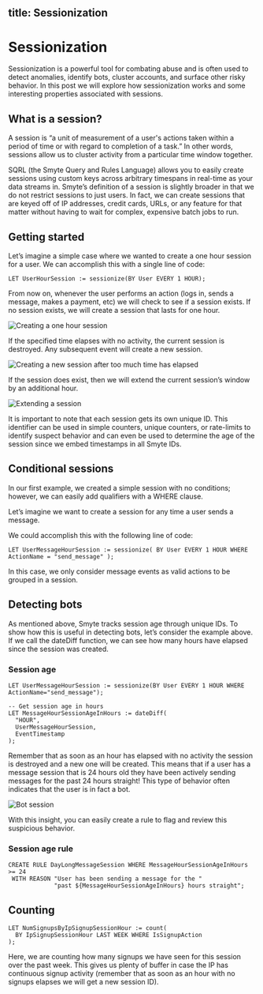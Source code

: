 title: Sessionization
---

# Sessionization

Sessionization is a powerful tool for combating abuse and is often used to detect anomalies, identify bots, cluster accounts, and surface other risky behavior. In this post we will explore how sessionization works and some interesting properties associated with sessions.

## What is a session?

A session is “a unit of measurement of a user's actions taken within a period of time or with regard to completion of a task.” In other words, sessions allow us to cluster activity from a particular time window together.

SQRL (the Smyte Query and Rules Language) allows you to easily create sessions using custom keys across arbitrary timespans in real-time as your data streams in. Smyte’s definition of a session is slightly broader in that we do not restrict sessions to just users. In fact, we can create sessions that are keyed off of IP addresses, credit cards, URLs, or any feature for that matter without having to wait for complex, expensive batch jobs to run.

## Getting started

Let’s imagine a simple case where we wanted to create a one hour session for a user. We can accomplish this with a single line of code:

```
LET UserHourSession := sessionize(BY User EVERY 1 HOUR);
```
 
From now on, whenever the user performs an action (logs in, sends a message, makes a payment, etc) we will check to see if a session exists. If no session exists, we will create a session that lasts for one hour.
	
![Creating a one hour session](../sqrl/images/session/one_session.jpeg)

If the specified time elapses with no activity, the current session is destroyed. Any subsequent event will create a new session.

![Creating a new session after too much time has elapsed](../sqrl/images/session/two_sessions.jpeg)

If the session does exist, then we will extend the current session’s window by an additional hour.

![Extending a session](../sqrl/images/session/extended_session.jpeg)

It is important to note that each session gets its own unique ID. This identifier can be used in simple counters, unique counters, or rate-limits to identify suspect behavior and can even be used to determine the age of the session since we embed timestamps in all Smyte IDs.

## Conditional sessions

In our first example, we created a simple session with no conditions; however, we can easily add qualifiers with a WHERE clause.

Let’s imagine we want to create a session for any time a user sends a message.

We could accomplish this with the following line of code:

```
LET UserMessageHourSession := sessionize( BY User EVERY 1 HOUR WHERE ActionName = "send_message" );
```

In this case, we only consider message events as valid actions to be grouped in a session.

## Detecting bots

As mentioned above, Smyte tracks session age through unique IDs. To show how this is useful in detecting bots, let’s consider the example above. If we call the dateDiff function, we can see how many hours have elapsed since the session was created.

### Session age

```
LET UserMessageHourSession := sessionize(BY User EVERY 1 HOUR WHERE ActionName="send_message");

-- Get session age in hours
LET MessageHourSessionAgeInHours := dateDiff(
  "HOUR", 
  UserMessageHourSession, 
  EventTimestamp
);
```

Remember that as soon as an hour has elapsed with no activity the session is destroyed and a new one will be created. This means that if a user has a message session that is 24 hours old they have been actively sending messages for the past 24 hours straight! This type of behavior often indicates that the user is in fact a bot.

![Bot session](../sqrl/images/session/bot_session.jpeg)

With this insight, you can easily create a rule to flag and review this suspicious behavior.

### Session age rule

```
CREATE RULE DayLongMessageSession WHERE MessageHourSessionAgeInHours >= 24
 WITH REASON "User has been sending a message for the "
             "past ${MessageHourSessionAgeInHours} hours straight";
 ```
 
<!-- @todo: These features have not been implemented in open-source SQRL (yet!)

## Variance checks

Another interesting way of using sessions is to cluster accounts together and look for relations or anomalous behavior. Let’s imagine we are trying to detect suspect email signups from IP addresses.

```
Email,       Ip,      Timestamp
a@gmail.com, 1.2.3.4, 2018-04-11T04:35:30.143Z
b@gmail.com, 1.2.3.4, 2018-04-11T04:36:30.143Z
c@gmail.com, 1.2.3.4, 2018-04-11T04:37:30.143Z
d@email.com, 1.2.3.4, 2018-04-11T04:38:30.143Z
e@gmail.com, 1.2.3.4, 2018-04-11T04:39:30.143Z
f@gmail.com, 1.2.3.4, 2018-04-11T04:40:30.143Z
```

Notice that all the email addresses here are of a fixed length. This is a common pattern we see when looking for fake accounts. Attackers often use scripts that generate email addresses of a fixed length, albeit with random characters.

We can take advantage of sessions here to segment our data and look for an anomaly like this, since it is extremely atypical for all email addresses to be of the same length.

### Variance in a session

```
LET IpSignupSessionHour := sessionize(BY Ip EVERY 1 HOUR WHERE IsSignupAction);
LET EmailLengthIpSessionVariance := variance(ActorEmailHandleLength GROUP BY IpSignupSession);
```

With two lines of code we can now look at the variance in email lengths across signups for a given IP address!
If we wanted to create a rule to flag this we might want to add a minimum number of signups before considering this risky behavior. All this would require is counting how many total signups we have seen for this signup session.
-->

## Counting

```
LET NumSignupsByIpSignupSessionHour := count(
  BY IpSignupSessionHour LAST WEEK WHERE IsSignupAction
);
```

Here, we are counting how many signups we have seen for this session over the past week. This gives us plenty of buffer in case the IP has continuous signup activity (remember that as soon as an hour with no signups elapses we will get a new session ID).

<!-- @todo: These features have not been implemented in open-source SQRL (yet!)
To tie it all together we can create a rule like this:

## Variance rule

```
LET IpSignupSessionHour := sessionize(BY Ip EVERY 1 HOUR WHERE IsSignupAction);
LET EmailLengthIpSessionVariance := variance(
	ActorEmailHandleLength GROUP BY IpSignupSession
);
LET NumSignupsByIpSignupSessionHour := count(
  BY IpSignupSessionHour LAST WEEK WHERE IsSignupAction
);
CREATE RULE LowVarianceEmailSignup
  WHERE EmailLengthIpSessionVariance < 1
  AND NumSignupsByIpSignupSessionHour > 10
  WITH REASON "We have seen ${NumSignupsByIpSignupSessionHour} signups from "
              "this IP with low variance in email length";

LET IpSignupSessionHour := sessionize(BY Ip EVERY 1 HOUR WHERE IsSignupAction);
LET EmailLengthIpSessionVariance := variance(ActorEmailHandleLength GROUP BY IpSignupSession);
LET NumSignupsByIpSignupSessionHour := count(BY IpSignupSessionHour LAST WEEK WHERE IsSignupAction);
CREATE RULE LowVarianceEmailSignup
  WHERE EmailLengthIpSessionVariance < 1 AND NumSignupsByIpSignupSessionHour > 10
  WITH REASON "We have seen ${NumSignupsByIpSignupSessionHour} signups from this IP "
              "with low variance in email length";
```

## Velocity

The final use case for sessions that we will discuss here revolve around velocities. Velocities allow us to flag the rate or speed of which something is being done. In this example, let’s imagine we are trying to flag users who are making payments too quickly.

This can be done with three lines of code using the velocity function.

```
-- Create hour long session for payments
LET PaymentSessionHour := sessionize(BY User EVERY 1 HOUR WHERE IsPaymentAction);
-- Track how many payments are being made in the current session
LET PaymentSessionSize := count(BY PaymentSessionHour LAST DAY);
-- Calculate velocity / rate at which payments are being made. 
-- The third parameter is the minimum # of events required for us to calculate velocities.
LET PaymentVelocity := velocity(
  PaymentSessionHour, 
  PaymentSessionSize, 
  3
);
```

velocity takes in three arguments - the session, the total size, and the minimum number of events required for us to calculate velocity. Velocities calculated here are the per/hour rate at which the action is occurring.

More often than not you will have some idea of what a risky velocity might be, but sometimes you might not know this offhand or you do not want to statically set this. We can take advantage of Smyte’s streaming statistics to set these thresholds dynamically.

To do this we would use the percentileCheck function. percentileCheck expects two arguments - the percentile to check against and a value.

## Percentile

```
LET PaymentVelocity := velocity(PaymentSession, PaymentSessionSize, 3);
LET IsPaymentVelocity99Percentile := percentileCheck(99, PaymentVelocity);
CREATE RULE 99PercentilePaymentVelocity
  WHERE IsPaymentVelocity99Percentile
  WITH REASON “User is in the 99th percentile for payment velocity: ${PaymentVelocity}”;
```
-->
